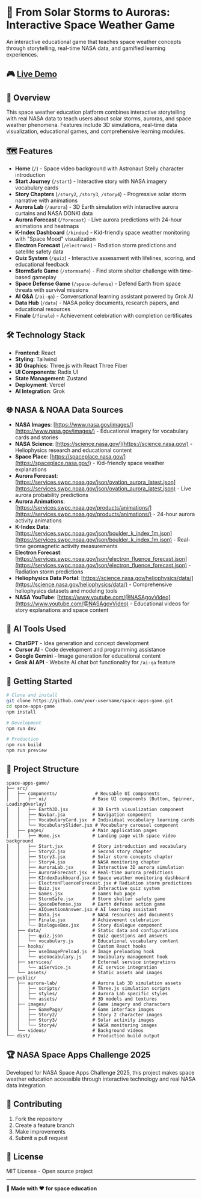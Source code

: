 # 🌟 From Solar Storms to Auroras: Interactive Space Weather Game
An interactive educational game that teaches space weather concepts through storytelling, real-time NASA data, and gamified learning experiences.

## 🎮 [Live Demo](https://space-apps-game.vercel.app)

## 📖 Overview

This space weather education platform combines interactive storytelling with real NASA data to teach users about solar storms, auroras, and space weather phenomena. Features include 3D simulations, real-time data visualization, educational games, and comprehensive learning modules.

## 🗺️ Features

- **Home** (`/`) - Space video background with Astronaut Stelly character introduction
- **Start Journey** (`/start`) - Interactive story with NASA imagery vocabulary cards
- **Story Chapters** (`/story2`, `/story3`, `/story4`) - Progressive solar storm narrative with animations
- **Aurora Lab** (`/aurora`) - 3D Earth simulation with interactive aurora curtains and NASA DONKI data
- **Aurora Forecast** (`/forecast`) - Live aurora predictions with 24-hour animations and heatmaps
- **K-Index Dashboard** (`/kindex`) - Kid-friendly space weather monitoring with "Space Mood" visualization
- **Electron Forecast** (`/electrons`) - Radiation storm predictions and satellite safety data
- **Quiz System** (`/quiz`) - Interactive assessment with lifelines, scoring, and educational feedback
- **StormSafe Game** (`/stormsafe`) - Find storm shelter challenge with time-based gameplay
- **Space Defense Game** (`/space-defense`) - Defend Earth from space threats with survival missions
- **AI Q&A** (`/ai-qa`) - Conversational learning assistant powered by Grok AI
- **Data Hub** (`/data`) - NASA policy documents, research papers, and educational resources
- **Finale** (`/finale`) - Achievement celebration with completion certificates

## 🛠️ Technology Stack

- **Frontend**: React
- **Styling**: Tailwind 
- **3D Graphics**: Three.js with React Three Fiber
- **UI Components**: Radix UI
- **State Management**: Zustand
- **Deployment**: Vercel
- **AI Integration**: Grok

## 🌐 NASA & NOAA Data Sources

- **NASA Images**: [https://www.nasa.gov/images/](https://www.nasa.gov/images/) - Educational imagery for vocabulary cards and stories
- **NASA Science**: [https://science.nasa.gov/](https://science.nasa.gov/) - Heliophysics research and educational content
- **Space Place**: [https://spaceplace.nasa.gov/](https://spaceplace.nasa.gov/) - Kid-friendly space weather explanations
- **Aurora Forecast**: [https://services.swpc.noaa.gov/json/ovation_aurora_latest.json](https://services.swpc.noaa.gov/json/ovation_aurora_latest.json) - Live aurora probability predictions
- **Aurora Animations**: [https://services.swpc.noaa.gov/products/animations/](https://services.swpc.noaa.gov/products/animations/) - 24-hour aurora activity animations
- **K-Index Data**: [https://services.swpc.noaa.gov/json/boulder_k_index_1m.json](https://services.swpc.noaa.gov/json/boulder_k_index_1m.json) - Real-time geomagnetic activity measurements
- **Electron Forecast**: [https://services.swpc.noaa.gov/json/electron_fluence_forecast.json](https://services.swpc.noaa.gov/json/electron_fluence_forecast.json) - Radiation storm predictions
- **Heliophysics Data Portal**: [https://science.nasa.gov/heliophysics/data/](https://science.nasa.gov/heliophysics/data/) - Comprehensive heliophysics datasets and modeling tools
- **NASA YouTube**: [https://www.youtube.com/@NASAgovVideo](https://www.youtube.com/@NASAgovVideo) - Educational videos for story explanations and space content 



## 🤖 AI Tools Used

- **ChatGPT** - Idea generation and concept development
- **Cursor AI** - Code development and programming assistance  
- **Google Gemini** - Image generation for educational content
- **Grok AI API** - Website AI chat bot functionality for `/ai-qa` feature


## 🚀 Getting Started

   ```bash
# Clone and install
   git clone https://github.com/your-username/space-apps-game.git
   cd space-apps-game
   npm install

# Development
   npm run dev

# Production
   npm run build
   npm run preview
   ```

## 📁 Project Structure

```
space-apps-game/
├── src/
│   ├── components/              # Reusable UI components
│   │   ├── ui/                 # Base UI components (Button, Spinner, LoadingOverlay)
│   │   ├── Earth3D.jsx         # 3D Earth visualization component
│   │   ├── Navbar.jsx          # Navigation component
│   │   ├── VocabularyCard.jsx  # Individual vocabulary learning cards
│   │   └── VocabularySlider.jsx # Vocabulary carousel component
│   ├── pages/                  # Main application pages
│   │   ├── Home.jsx            # Landing page with space video background
│   │   ├── Start.jsx           # Story introduction and vocabulary
│   │   ├── Story2.jsx          # Second story chapter
│   │   ├── Story3.jsx          # Solar storm concepts chapter
│   │   ├── Story4.jsx          # NASA monitoring chapter
│   │   ├── AuroraLab.jsx       # Interactive 3D aurora simulation
│   │   ├── AuroraForecast.jsx  # Real-time aurora predictions
│   │   ├── KIndexDashboard.jsx # Space weather monitoring dashboard
│   │   ├── ElectronFluenceForecast.jsx # Radiation storm predictions
│   │   ├── Quiz.jsx            # Interactive quiz system
│   │   ├── Games.jsx           # Games hub page
│   │   ├── StormSafe.jsx       # Storm shelter safety game
│   │   ├── SpaceDefense.jsx    # Earth defense action game
│   │   ├── AIQuestionAnswer.jsx # AI learning assistant
│   │   ├── Data.jsx            # NASA resources and documents
│   │   ├── Finale.jsx          # Achievement celebration
│   │   └── DialogueBox.jsx     # Story dialogue component
│   ├── data/                   # Static data and configurations
│   │   ├── quiz.json           # Quiz questions and answers
│   │   └── vocabulary.js       # Educational vocabulary content
│   ├── hooks/                  # Custom React hooks
│   │   ├── useImagePreload.js  # Image preloading hook
│   │   └── useVocabulary.js    # Vocabulary management hook
│   ├── services/               # External service integrations
│   │   └── aiService.js        # AI service integration
│   └── assets/                 # Static assets and images
├── public/
│   ├── aurora-lab/             # Aurora Lab 3D simulation assets
│   │   ├── scripts/            # Three.js simulation scripts
│   │   ├── styles/             # Aurora Lab specific styles
│   │   └── assets/             # 3D models and textures
│   ├── images/                 # Game imagery and characters
│   │   ├── GamePage/           # Game interface images
│   │   ├── Story2/             # Story 2 character images
│   │   ├── Story3/             # Solar activity images
│   │   └── Story4/             # NASA monitoring images
│   └── videos/                 # Background videos
└── dist/                       # Production build output
```


## 🏆 NASA Space Apps Challenge 2025

Developed for NASA Space Apps Challenge 2025, this project makes space weather education accessible through interactive technology and real NASA data integration.

## 🤝 Contributing

1. Fork the repository
2. Create a feature branch
3. Make improvements
4. Submit a pull request

## 📄 License

MIT License - Open source project

---

**🌟 Made with ❤️ for space education**